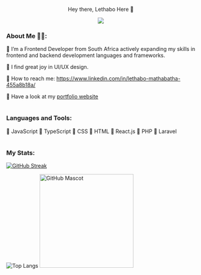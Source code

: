 <p align="center">

  <p align="center">
  <span>Hey there, Lethabo Here 👋</span>
    
</p>




<p align="center">
  <!-- Typing SVG by DenverCoder1 - https://github.com/DenverCoder1/readme-typing-svg -->
  <a href="https://github.com/DenverCoder1/readme-typing-svg">
    <img src="https://readme-typing-svg.demolab.com/?lines=Frontend%20Developer.;Budding%20UI%2FUX%20Designer.;Always%20learning%20new%20things!&font=Fira%20Code&center=true&width=440&height=45&color=f5b616&vCenter=true&pause=1000&size=22" /></a>
</p>





### About Me 👩‍💻:

🔆 I’m a Frontend Developer from South Africa actively expanding my skills in frontend and backend development languages and frameworks.

🔆 I find great joy in UI/UX design. 

🔆 How to reach me: https://www.linkedin.com/in/lethabo-mathabatha-455a8b18a/

🔆 Have a look at my [portfolio website](https://lethabomathabatha.github.io/lethabo-portfolio/)


#
### Languages and Tools:
🔆 JavaScript   🔅 TypeScript   🔆 CSS     🔆 HTML    🔅 React.js    🔅 PHP    🔅 Laravel 


#
### My Stats:
[![GitHub Streak](https://streak-stats.demolab.com?user=lethabomathabatha&theme=vision-friendly-dark&border_radius=8&exclude_days=Sun%2CSat&card_width=980)](https://git.io/streak-stats)                                                                                      

![Top Langs](https://github-readme-stats.vercel.app/api/top-langs/?username=anuraghazra&layout=compact)
<img src="https://github.com/lethabomathabatha/lethabomathabatha/assets/118384529/74d42b31-1ed1-458d-aadd-ea14b191fd0c-removebg-preview" width="250" alt="GitHub Mascot">


